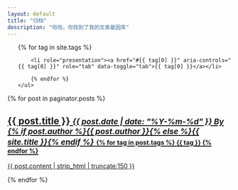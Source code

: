 ```yaml
---
layout: default
title: "归档"
description: "哈哈，你找到了我的文章基因库"
---
```

<div class="col-md-2">
	<ul class="nav nav-tabs side-nav" role="tablist">
		{% for tag in site.tags %}
		
		<li role="presentation"><a href="#{{ tag[0] }}" aria-controls="{{ tag[0] }}" role="tab" data-toggle="tab">{{ tag[0] }}</a></li>
		
		{% endfor %}
	</ul>
</div>
{% for post in paginator.posts %}
<div class="col-md-12">
	<a href="{{ post.url | prepend: site.baseurl }}" class="panel article-li">
		<div class="panel-body">
			<h2>{{ post.title }} 
				<small><i>{{ post.date | date: "%Y-%m-%d" }} By {% if post.author %}{{ post.author }}{% else %}{{ site.title }}{% endif %}</i></small>
				<span class="pull-right" style="font-size: 14px;">
				{% for tag in post.tags %}
					<span class="label label-info">
						<i class="fa fa-fw fa-circle-thin"></i> {{ tag }}
					</span>
				{% endfor %}
				</span>
			</h2>
			<p>{{ post.content | strip_html | truncate:150 }}</p>
		</div>
	</a>
</div>
{% endfor %}